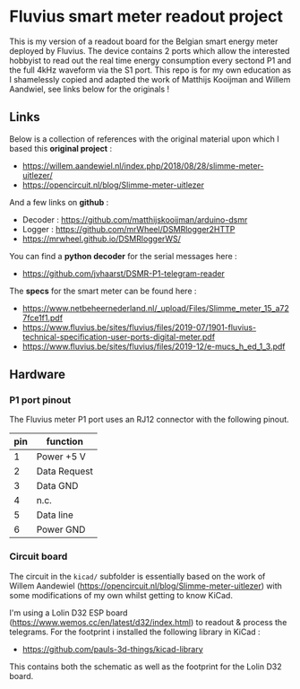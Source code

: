# Fluvius smart meter readout project

This is my version of a readout board for the Belgian smart energy meter deployed by Fluvius. The device contains 2 ports which allow the interested hobbyist to read out the real time energy consumption every sectond P1 and the full 4kHz waveform via the S1 port. This repo is for my own education as I shamelessly copied and adapted the work of Matthijs Kooijman and Willem Aandwiel, see links below for the originals !

## Links

Below is a collection of references with the original material upon which I based this **original project** : 
* https://willem.aandewiel.nl/index.php/2018/08/28/slimme-meter-uitlezer/
* https://opencircuit.nl/blog/Slimme-meter-uitlezer 

And a few links on **github** : 

* Decoder : https://github.com/matthijskooijman/arduino-dsmr
* Logger : https://github.com/mrWheel/DSMRlogger2HTTP
* https://mrwheel.github.io/DSMRloggerWS/

You can find a **python decoder** for the serial messages here : 
* https://github.com/jvhaarst/DSMR-P1-telegram-reader

The **specs** for the smart meter can be found here : 
* https://www.netbeheernederland.nl/_upload/Files/Slimme_meter_15_a727fce1f1.pdf
* https://www.fluvius.be/sites/fluvius/files/2019-07/1901-fluvius-technical-specification-user-ports-digital-meter.pdf
* https://www.fluvius.be/sites/fluvius/files/2019-12/e-mucs_h_ed_1_3.pdf


## Hardware

### P1 port pinout

The Fluvius meter P1 port uses an RJ12 connector with the following pinout.

| pin | function     |
|-----|--------------|
| 1   | Power +5 V   |
| 2   | Data Request |
| 3   | Data GND     |
| 4   | n.c.         |
| 5   | Data line    |
| 6   | Power GND    |


### Circuit board

The circuit in the `kicad/` subfolder is essentially based on the work of Willem Aandewiel (https://opencircuit.nl/blog/Slimme-meter-uitlezer) with some modifications of my own whilst getting to know KiCad. 

I'm using a Lolin D32 ESP board (https://www.wemos.cc/en/latest/d32/index.html) to readout & process the telegrams. For the footprint i installed the following library in KiCad : 

* https://github.com/pauls-3d-things/kicad-library

This contains both the schematic as well as the footprint for the Lolin D32 board. 
